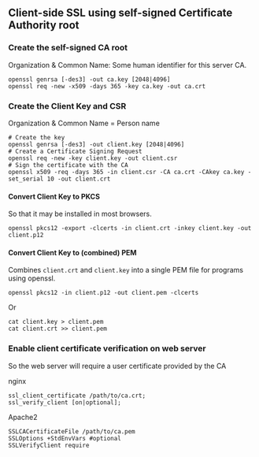 ## Client-side SSL using self-signed Certificate Authority root

### Create the self-signed CA root
Organization & Common Name: Some human identifier for this server CA.

    openssl genrsa [-des3] -out ca.key [2048|4096]
    openssl req -new -x509 -days 365 -key ca.key -out ca.crt

### Create the Client Key and CSR
Organization & Common Name = Person name

    # Create the key
    openssl genrsa [-des3] -out client.key [2048|4096]
    # Create a Certificate Signing Request
    openssl req -new -key client.key -out client.csr
    # Sign the certificate with the CA
    openssl x509 -req -days 365 -in client.csr -CA ca.crt -CAkey ca.key -set_serial 10 -out client.crt

#### Convert Client Key to PKCS
So that it may be installed in most browsers.

    openssl pkcs12 -export -clcerts -in client.crt -inkey client.key -out client.p12

#### Convert Client Key to (combined) PEM
Combines `client.crt` and `client.key` into a single PEM file for programs using openssl.

    openssl pkcs12 -in client.p12 -out client.pem -clcerts
Or

    cat client.key > client.pem
    cat client.crt >> client.pem

### Enable client certificate verification on web server
So the web server will require a user certificate provided by the CA

nginx

    ssl_client_certificate /path/to/ca.crt;
    ssl_verify_client [on|optional];
    
Apache2

    SSLCACertificateFile /path/to/ca.pem
    SSLOptions +StdEnvVars #optional
    SSLVerifyClient require
